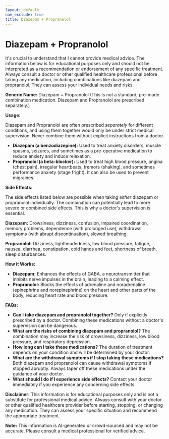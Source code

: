 ```yaml
---
layout: default
nav_exclude: true
title: Diazepam + Propranolol
---
```


# Diazepam + Propranolol

It's crucial to understand that I cannot provide medical advice. The information below is for educational purposes only and should not be interpreted as a recommendation or endorsement of any specific treatment.  Always consult a doctor or other qualified healthcare professional before taking any medication, including combinations like diazepam and propranolol.  They can assess your individual needs and risks.

**Generic Name:** Diazepam + Propranolol (This is not a standard, pre-made combination medication.  Diazepam and Propranolol are prescribed separately.)


**Usage:**

Diazepam and Propranolol are often prescribed *separately* for different conditions, and using them together would only be under strict medical supervision.  Never combine them without explicit instructions from a doctor.

* **Diazepam (a benzodiazepine):** Used to treat anxiety disorders, muscle spasms, seizures, and sometimes as a pre-operative medication to reduce anxiety and induce relaxation.
* **Propranolol (a beta-blocker):** Used to treat high blood pressure, angina (chest pain), irregular heartbeats, tremors (shaking), and sometimes performance anxiety (stage fright). It can also be used to prevent migraines.


**Side Effects:**

The side effects listed below are possible when taking *either* diazepam or propranolol individually. The combination can potentially lead to more severe or combined side effects.  This is why a doctor's supervision is essential.

**Diazepam:**  Drowsiness, dizziness, confusion, impaired coordination, memory problems, dependence (with prolonged use), withdrawal symptoms (with abrupt discontinuation), slowed breathing.

**Propranolol:** Dizziness, lightheadedness, low blood pressure, fatigue, nausea, diarrhea, constipation, cold hands and feet, shortness of breath, sleep disturbances.


**How it Works:**

* **Diazepam:** Enhances the effects of GABA, a neurotransmitter that inhibits nerve impulses in the brain, leading to a calming effect.
* **Propranolol:** Blocks the effects of adrenaline and noradrenaline (epinephrine and norepinephrine) on the heart and other parts of the body, reducing heart rate and blood pressure.


**FAQs:**

* **Can I take diazepam and propranolol together?**  Only if explicitly prescribed by a doctor. Combining these medications without a doctor's supervision can be dangerous.
* **What are the risks of combining diazepam and propranolol?** The combination may increase the risk of drowsiness, dizziness, low blood pressure, and respiratory depression.
* **How long can I take these medications?** The duration of treatment depends on your condition and will be determined by your doctor.
* **What are the withdrawal symptoms if I stop taking these medications?** Both diazepam and propranolol can cause withdrawal symptoms if stopped abruptly.  Always taper off these medications under the guidance of your doctor.
* **What should I do if I experience side effects?** Contact your doctor immediately if you experience any concerning side effects.

**Disclaimer:** This information is for educational purposes only and is not a substitute for professional medical advice. Always consult with your doctor or other qualified healthcare provider before starting, stopping, or changing any medication.  They can assess your specific situation and recommend the appropriate treatment.


**Note:** This information is AI-generated or crowd-sourced and may not be accurate. Please consult a medical professional for verified advice.